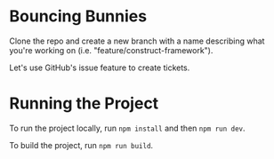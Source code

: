 # Bouncing Bunnies

Clone the repo and create a new branch with a name describing what you're working on (i.e. "feature/construct-framework").

Let's use GitHub's issue feature to create tickets.

# Running the Project

To run the project locally, run `npm install` and then `npm run dev`.

To build the project, run `npm run build`.
